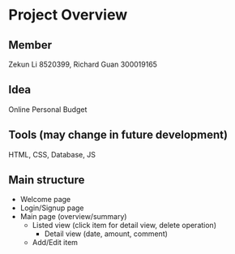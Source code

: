 # Project Overview

## Member
Zekun Li 8520399, Richard Guan 300019165
 
## Idea
Online Personal Budget

## Tools (may change in future development)
HTML, CSS, Database, JS

## Main structure
- Welcome page
- Login/Signup page
- Main page (overview/summary)
  - Listed view (click item for detail view, delete operation)  
    - Detail view (date, amount, comment)
  - Add/Edit item
